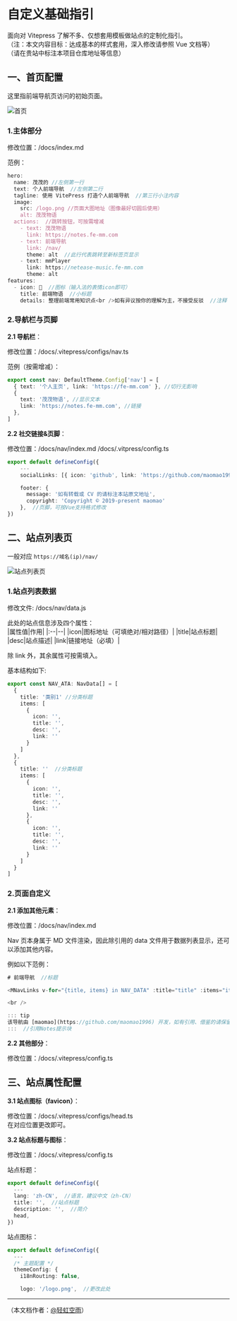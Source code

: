 # 自定义基础指引

面向对 Vitepress 了解不多、仅想套用模板做站点的定制化指引。  
（注：本文内容目标：达成基本的样式套用，深入修改请参照 Vue 文档等）  
（请在贵站中标注本项目仓库地址等信息）

## 一、首页配置

这里指前端导航页访问的初始页面。

![首页](https://raw.githubusercontent.com/maomao1996/picture/main/vitepress-nav-template/home.webp)

### 1.主体部分

修改位置：/docs/index.md

范例：

```ts
hero:
  name: 茂茂的 //左侧第一行
  text: 个人前端导航  //左侧第二行
  tagline: 使用 VitePress 打造个人前端导航  //第三行小注内容
  image:
    src: /logo.png //页面大图地址（图像最好切圆后使用）
    alt: 茂茂物语
  actions:  //跳转按钮，可按需增减
    - text: 茂茂物语
      link: https://notes.fe-mm.com
    - text: 前端导航
      link: /nav/
      theme: alt  //此行代表跳转至新标签页显示
    - text: mmPlayer
      link: https://netease-music.fe-mm.com
      theme: alt
features:
  - icon: 📖  //图标（输入法的表情icon即可）
    title: 前端物语  //小标题
    details: 整理前端常用知识点<br />如有异议按你的理解为主，不接受反驳  //注释
```

### 2.导航栏与页脚

**2.1 导航栏**：

修改位置：/docs/.vitepress/configs/nav.ts

范例（按需增减）：

```ts
export const nav: DefaultTheme.Config['nav'] = [
  { text: '个人主页', link: 'https://fe-mm.com' }, //切行无影响
  {
    text: '茂茂物语', //显示文本
    link: 'https://notes.fe-mm.com', //链接
  },
]
```

**2.2 社交链接&页脚**：

修改位置：/docs/nav/index.md  /docs/.vitpress/config.ts

```ts
export default defineConfig({
    ---
    socialLinks: [{ icon: 'github', link: 'https://github.com/maomao1996/vitepress-nav-template' }], //社交链接

    footer: {
      message: '如有转载或 CV 的请标注本站原文地址',
      copyright: 'Copyright © 2019-present maomao'
    },  //页脚，可按Vue支持格式修改
})
```

## 二、站点列表页

一般对应 `https://域名(ip)/nav/`

![站点列表页](https://raw.githubusercontent.com/maomao1996/picture/main/vitepress-nav-template/nav.webp)

### 1.站点列表数据

修改文件: /docs/nav/data.js

此处的站点信息涉及四个属性：  
|属性值|作用|
|:--|--|
|icon|图标地址（可填绝对/相对路径）|
|title|站点标题|
|desc|站点描述|
|link|链接地址（必填）|

除 link 外，其余属性可按需填入。

基本结构如下:

```ts
export const NAV_ATA: NavData[] = [
  {
    title: '类别1' //分类标题
    items: [
      {
        icon: '',
        title: '',
        desc: '',
        link: ''
      }
    ]
  },
  {
    title: ''  //分类标题
    items: [
      {
        icon: '',
        title: '',
        desc: '',
        link: ''
      },
      {
        icon: '',
        title: '',
        desc: '',
        link: ''
      }
    ]
  }
]
```

### 2.页面自定义

**2.1 添加其他元素**：

修改位置：/docs/nav/index.md

Nav 页本身属于 MD 文件渲染，因此除引用的 data 文件用于数据列表显示，还可以添加其他内容。

例如以下范例：

```ts
# 前端导航  //标题

<MNavLinks v-for="{title, items} in NAV_DATA" :title="title" :items="items"/>  //引用data.ts文件显示站点列表

<br />

::: tip
该导航由 [maomao](https://github.com/maomao1996) 开发，如有引用、借鉴的请保留版权声明：<https://github.com/maomao1996/vitepress-nav-template>
:::  //引用Notes提示块
```

**2.2 其他部分**：

修改位置：/docs/.vitepress/config.ts

## 三、站点属性配置

**3.1 站点图标（favicon）**：

修改位置：/docs/.vitepress/configs/head.ts  
在对应位置更改即可。

**3.2 站点标题与图标**：

修改位置：/docs/.vitepress/config.ts

站点标题：

```ts
export default defineConfig({
  ---
  lang: 'zh-CN',  //语言，建议中文（zh-CN）
  title: '',  //站点标题
  description: '',  //简介
  head,
})
```

站点图标：

```ts
export default defineConfig({
  ---
  /* 主题配置 */
  themeConfig: {
    i18nRouting: false,

    logo: '/logo.png',  //更改此处
```

---

（本文档作者：[@轻虹空雨](https://github.com/MuFeng086)）
